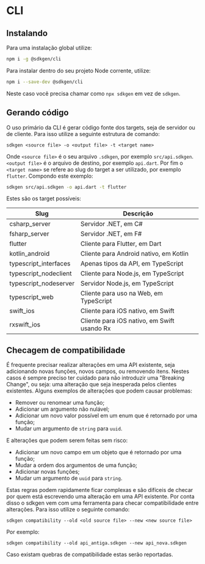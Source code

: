 # CLI

## Instalando

Para uma instalação global utilize:

```sh
npm i -g @sdkgen/cli
```

Para instalar dentro do seu projeto Node corrente, utilize:

```sh
npm i --save-dev @sdkgen/cli
```

Neste caso você precisa chamar como `npx sdkgen` em vez de `sdkgen`.

## Gerando código

O uso primário da CLI é gerar código fonte dos targets, seja de servidor ou de cliente. Para isso utilize a seguinte estrutura de comando:

```
sdkgen <source file> -o <output file> -t <target name>
```

Onde `<source file>` é o seu arquivo `.sdkgen`, por exemplo `src/api.sdkgen`. `<output file>` é o arquivo de destino, por exemplo `api.dart`. Por fim o `<target name>` se refere ao slug do target a ser utilizado, por exemplo `flutter`. Compondo este exemplo:

```sh
sdkgen src/api.sdkgen -o api.dart -t flutter
```

Estes são os target possíveis:

| Slug                  | Descrição                                 |
| --------------------- | ------------------------------------------- |
| csharp_server         | Servidor .NET, em C#                        |
| fsharp_server         | Servidor .NET, em F#                        |
| flutter               | Cliente para Flutter, em Dart               |
| kotlin_android        | Cliente para Android nativo, em Kotlin      |
| typescript_interfaces | Apenas tipos da API, em TypeScript          |
| typescript_nodeclient | Cliente para Node.js, em TypeScript         |
| typescript_nodeserver | Servidor Node.js, em TypeScript             |
| typescript_web        | Cliente para uso na Web, em TypeScript      |
| swift_ios             | Cliente para iOS nativo, em Swift           |
| rxswift_ios           | Cliente para iOS nativo, em Swift usando Rx |

## Checagem de compatibilidade

É frequente precisar realizar alterações em uma API existente, seja adicionando novas funções, novos campos, ou removendo itens. Nestes casos é sempre preciso ter cuidado para não introduzir uma "Breaking Change", ou seja: uma alteração que seja inesperada pelos clientes existentes. Alguns exemplos de alterações que podem causar problemas:

- Remover ou renomear uma função;
- Adicionar um argumento não nulável;
- Adicionar um novo valor possível em um enum que é retornado por uma função;
- Mudar um argumento de `string` para `uuid`.

E alterações que podem serem feitas sem risco:

- Adicionar um novo campo em um objeto que é retornado por uma função;
- Mudar a ordem dos argumentos de uma função;
- Adicionar novas funções;
- Mudar um argumento de `uuid` para `string`.

Estas regras podem rapidamente ficar complexas e são difíceis de checar por quem está escrevendo uma alteração em uma API existente. Por conta disso o sdkgen vem com uma ferramenta para checar compatibilidade entre alterações. Para isso utilize o seguinte comando:

```
sdkgen compatibility --old <old source file> --new <new source file>
```

Por exemplo:

```
sdkgen compatibility --old api_antiga.sdkgen --new api_nova.sdkgen
```

Caso existam quebras de compatibilidade estas serão reportadas.
